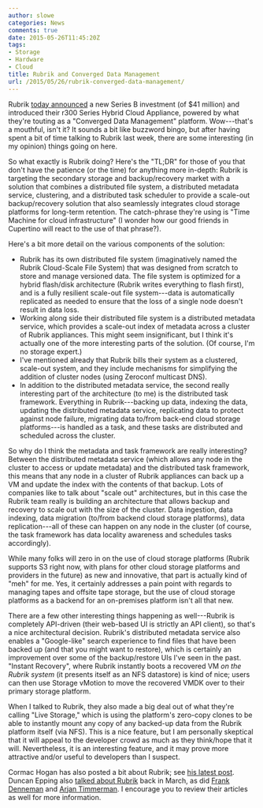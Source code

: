 ```yaml
---
author: slowe
categories: News
comments: true
date: 2015-05-26T11:45:20Z
tags:
- Storage
- Hardware
- Cloud
title: Rubrik and Converged Data Management
url: /2015/05/26/rubrik-converged-data-management/
---
```


Rubrik [today announced][link-2] a new Series B investment (of $41 million) and introduced their r300 Series Hybrid Cloud Appliance, powered by what they're touting as a "Converged Data Management" platform. Wow---that's a mouthful, isn't it? It sounds a bit like buzzword bingo, but after having spent a bit of time talking to Rubrik last week, there are some interesting (in my opinion) things going on here.

So what exactly is Rubrik doing? Here's the "TL;DR" for those of you that don't have the patience (or the time) for anything more in-depth: Rubrik is targeting the secondary storage and backup/recovery market with a solution that combines a distributed file system, a distributed metadata service, clustering, and a distributed task scheduler to provide a scale-out backup/recovery solution that also seamlessly integrates cloud storage platforms for long-term retention. The catch-phrase they're using is "Time Machine for cloud infrastructure" (I wonder how our good friends in Cupertino will react to the use of that phrase?).

Here's a bit more detail on the various components of the solution:

* Rubrik has its own distributed file system (imaginatively named the Rubrik Cloud-Scale File System) that was designed from scratch to store and manage versioned data. The file system is optimized for a hybrid flash/disk architecture (Rubrik writes everything to flash first), and is a fully resilient scale-out file system---data is automatically replicated as needed to ensure that the loss of a single node doesn't result in data loss.
* Working along side their distributed file system is a distributed metadata service, which provides a scale-out index of metadata across a cluster of Rubrik appliances. This might seem insignificant, but I think it's actually one of the more interesting parts of the solution. (Of course, I'm no storage expert.)
* I've mentioned already that Rubrik bills their system as a clustered, scale-out system, and they include mechanisms for simplifying the addition of cluster nodes (using Zeroconf multicast DNS).
* In addition to the distributed metadata service, the second really interesting part of the architecture (to me) is the distributed task framework. Everything in Rubrik---backing up data, indexing the data, updating the distributed metadata service, replicating data to protect against node failure, migrating data to/from back-end cloud storage platforms---is handled as a task, and these tasks are distributed and scheduled across the cluster.

So why do I think the metadata and task framework are really interesting? Between the distributed metadata service (which allows any node in the cluster to access or update metadata) and the distributed task framework, this means that any node in a cluster of Rubrik appliances can back up a VM and update the index with the contents of that backup. Lots of companies like to talk about "scale out" architectures, but in this case the Rubrik team really is building an architecture that allows backup and recovery to scale out with the size of the cluster. Data ingestion, data indexing, data migration (to/from backend cloud storage platforms), data replication---all of these can happen on any node in the cluster (of course, the task framework has data locality awareness and schedules tasks accordingly).

While many folks will zero in on the use of cloud storage platforms (Rubrik supports S3 right now, with plans for other cloud storage platforms and providers in the future) as new and innovative, that part is actually kind of "meh" for me. Yes, it certainly addresses a pain point with regards to managing tapes and offsite tape storage, but the use of cloud storage platforms as a backend for an on-premises platform isn't all that new.

There are a few other interesting things happening as well---Rubrik is completely API-driven (their web-based UI is strictly an API client), so that's a nice architectural decision. Rubrik's distributed metadata service also enables a "Google-like" search experience to find files that have been backed up (and that you might want to restore), which is certainly an improvement over some of the backup/restore UIs I've seen in the past. "Instant Recovery", where Rubrik instantly boots a recovered VM _on the Rubrik system_ (it presents itself as an NFS datastore) is kind of nice; users can then use Storage vMotion to move the recovered VMDK over to their primary storage platform.

When I talked to Rubrik, they also made a big deal out of what they're calling "Live Storage," which is using the platform's zero-copy clones to be able to instantly mount any copy of any backed-up data from the Rubrik platform itself (via NFS). This is a nice feature, but I am personally skeptical that it will appeal to the developer crowd as much as they think/hope that it will. Nevertheless, it is an interesting feature, and it may prove more attractive and/or useful to developers than I suspect.

Cormac Hogan has also posted a bit about Rubrik; see [his latest post][link-1]. Duncan Epping also [talked about Rubrik][link-3] back in March, as did [Frank Denneman][link-4] and [Arjan Timmerman][link-5]. I encourage you to review their articles as well for more information.

[link-1]: http://cormachogan.com/2015/05/26/a-closer-look-at-rubrik/
[link-2]: http://www.rubrik.com/blog/press-release/rubrik-raises-41-million-series-b-led-by-greylock-partners-announces-general-availability-of-r300-series-hybrid-cloud-appliance/
[link-3]: http://www.yellow-bricks.com/2015/03/24/startup-intro-rubrik-backup-and-recovery-redefined/
[link-4]: http://frankdenneman.nl/2015/03/24/dont-backup-go-forward-with-rubrik/
[link-5]: http://www.vdicloud.nl/2015/04/21/rubrik-change-in-the-backup-world/
